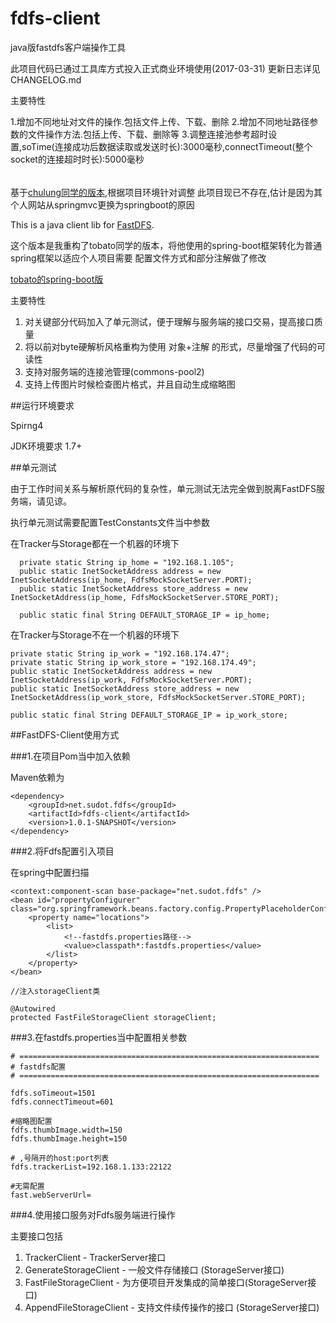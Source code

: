 # fdfs-client
java版fastdfs客户端操作工具

此项目代码已通过工具库方式投入正式商业环境使用(2017-03-31)
更新日志详见CHANGELOG.md

主要特性

1.增加不同地址对文件的操作.包括文件上传、下载、删除
2.增加不同地址路径参数的文件操作方法.包括上传、下载、删除等
3.调整连接池参考超时设置,soTime(连接成功后数据读取或发送时长):3000毫秒,connectTimeout(整个socket的连接超时时长):5000毫秒


######

基于[chulung同学的版本](https://github.com/chulung/FastDFS_Client),根据项目环境针对调整
此项目现已不存在,估计是因为其个人网站从springmvc更换为springboot的原因

This is a java client lib for [FastDFS](https://github.com/happyfish100/fastdfs).

这个版本是我重构了tobato同学的版本，将他使用的spring-boot框架转化为普通spring框架以适应个人项目需要
配置文件方式和部分注解做了修改

[tobato的spring-boot版](https://github.com/tobato/FastDFS_Client)


主要特性

1. 对关键部分代码加入了单元测试，便于理解与服务端的接口交易，提高接口质量
2. 将以前对byte硬解析风格重构为使用 对象+注解 的形式，尽量增强了代码的可读性
3. 支持对服务端的连接池管理(commons-pool2)
4. 支持上传图片时候检查图片格式，并且自动生成缩略图

##运行环境要求

Spirng4
    
JDK环境要求  1.7+

##单元测试

由于工作时间关系与解析原代码的复杂性，单元测试无法完全做到脱离FastDFS服务端，请见谅。

执行单元测试需要配置TestConstants文件当中参数

在Tracker与Storage都在一个机器的环境下

      private static String ip_home = "192.168.1.105";
      public static InetSocketAddress address = new InetSocketAddress(ip_home, FdfsMockSocketServer.PORT);
      public static InetSocketAddress store_address = new InetSocketAddress(ip_home, FdfsMockSocketServer.STORE_PORT);
      
      public static final String DEFAULT_STORAGE_IP = ip_home;
  
      
在Tracker与Storage不在一个机器的环境下      
     
    private static String ip_work = "192.168.174.47";
    private static String ip_work_store = "192.168.174.49";
    public static InetSocketAddress address = new InetSocketAddress(ip_work, FdfsMockSocketServer.PORT);
    public static InetSocketAddress store_address = new InetSocketAddress(ip_work_store, FdfsMockSocketServer.STORE_PORT);
    
    public static final String DEFAULT_STORAGE_IP = ip_work_store;
   

##FastDFS-Client使用方式

###1.在项目Pom当中加入依赖

Maven依赖为

    <dependency>
        <groupId>net.sudot.fdfs</groupId>
        <artifactId>fdfs-client</artifactId>
        <version>1.0.1-SNAPSHOT</version>
    </dependency>


###2.将Fdfs配置引入项目

在spring中配置扫描

	<context:component-scan base-package="net.sudot.fdfs" />
	<bean id="propertyConfigurer" class="org.springframework.beans.factory.config.PropertyPlaceholderConfigurer">
		<property name="locations">
			<list>
				<!--fastdfs.properties路径-->
				<value>classpath*:fastdfs.properties</value>
			</list>
		</property>
	</bean>

	//注入storageClient类
	
	@Autowired
	protected FastFileStorageClient storageClient;
    
  

###3.在fastdfs.properties当中配置相关参数

	# ===================================================================
	# fastdfs配置
	# ===================================================================
	
	fdfs.soTimeout=1501
	fdfs.connectTimeout=601 
	
	#缩略图配置
	fdfs.thumbImage.width=150
	fdfs.thumbImage.height=150
	
	# ,号隔开的host:port列表
	fdfs.trackerList=192.168.1.133:22122
	
	#无需配置
	fast.webServerUrl=

###4.使用接口服务对Fdfs服务端进行操作

主要接口包括

1. TrackerClient - TrackerServer接口 
2. GenerateStorageClient - 一般文件存储接口 (StorageServer接口)
3. FastFileStorageClient - 为方便项目开发集成的简单接口(StorageServer接口)
4. AppendFileStorageClient - 支持文件续传操作的接口 (StorageServer接口)



